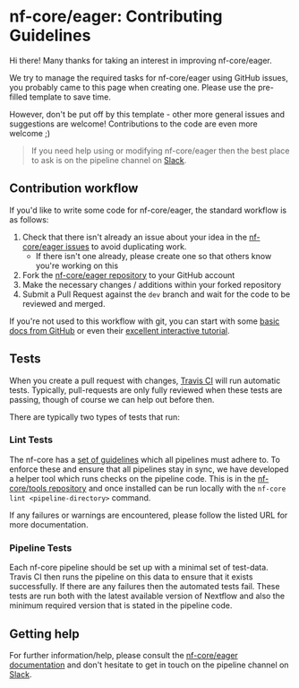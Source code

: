 # nf-core/eager: Contributing Guidelines

Hi there! Many thanks for taking an interest in improving nf-core/eager.

We try to manage the required tasks for nf-core/eager using GitHub issues, you probably came to this page when creating one. Please use the pre-filled template to save time.

However, don't be put off by this template - other more general issues and suggestions are welcome! Contributions to the code are even more welcome ;)

> If you need help using or modifying nf-core/eager then the best place to ask is on the pipeline channel on [Slack](https://nf-core-invite.herokuapp.com/).

## Contribution workflow

If you'd like to write some code for nf-core/eager, the standard workflow
is as follows:

1. Check that there isn't already an issue about your idea in the
   [nf-core/eager issues](https://github.com/nf-core/eager/issues) to avoid
   duplicating work.
    * If there isn't one already, please create one so that others know you're working on this
2. Fork the [nf-core/eager repository](https://github.com/nf-core/eager) to your GitHub account
3. Make the necessary changes / additions within your forked repository
4. Submit a Pull Request against the `dev` branch and wait for the code to be reviewed and merged.

If you're not used to this workflow with git, you can start with some [basic docs from GitHub](https://help.github.com/articles/fork-a-repo/) or even their [excellent interactive tutorial](https://try.github.io/).

## Tests

When you create a pull request with changes, [Travis CI](https://travis-ci.com/) will run automatic tests.
Typically, pull-requests are only fully reviewed when these tests are passing, though of course we can help out before then.

There are typically two types of tests that run:

### Lint Tests
The nf-core has a [set of guidelines](http://nf-co.re/guidelines) which all pipelines must adhere to.
To enforce these and ensure that all pipelines stay in sync, we have developed a helper tool which runs checks on the pipeline code. This is in the [nf-core/tools repository](https://github.com/nf-core/tools) and once installed can be run locally with the `nf-core lint <pipeline-directory>` command.

If any failures or warnings are encountered, please follow the listed URL for more documentation.

### Pipeline Tests
Each nf-core pipeline should be set up with a minimal set of test-data.
Travis CI then runs the pipeline on this data to ensure that it exists successfully.
If there are any failures then the automated tests fail.
These tests are run both with the latest available version of Nextflow and also the minimum required version that is stated in the pipeline code.

## Getting help
For further information/help, please consult the [nf-core/eager documentation](https://github.com/nf-core/eager#documentation) and don't hesitate to get in touch on the pipeline channel on [Slack](https://nf-core-invite.herokuapp.com/).
